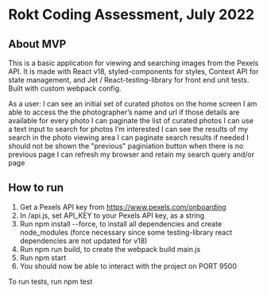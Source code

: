 # Rokt Coding Assessment, July 2022

## About MVP

This is a basic application for viewing and searching images from the Pexels API. It is made with React v18, styled-components for styles, Context API for state management, and Jet / React-testing-library for front end unit tests. Built with custom webpack config.

As a user:
I can see an initial set of curated photos on the home screen
I am able to access the the photographerʼs name and url if those details are available for
every photo
I can paginate the list of curated photos
I can use a text input to search for photos Iʼm interested
I can see the results of my search in the photo viewing area
I can paginate search results if needed
I should not be shown the "previous" paginiation button when there is no previous page
I can refresh my browser and retain my search query and/or page

## How to run

1. Get a Pexels API key from https://www.pexels.com/onboarding
2. In /api.js, set API_KEY to your Pexels API key, as a string
3. Run npm install --force, to install all dependencies and create node_modules (force necessary since some testing-library react dependencies are not updated for v18)
4. Run npm run build, to create the webpack build main.js
5. Run npm start
6. You should now be able to interact with the project on PORT 9500

To run tests, run npm test
